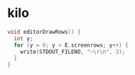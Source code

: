 # kilo



```cpp
void editorDrawRows() {
  int y;
  for (y = 0; y < E.screenrows; y++) {
    write(STDOUT_FILENO, "~\r\n", 3);
  }
}
```
